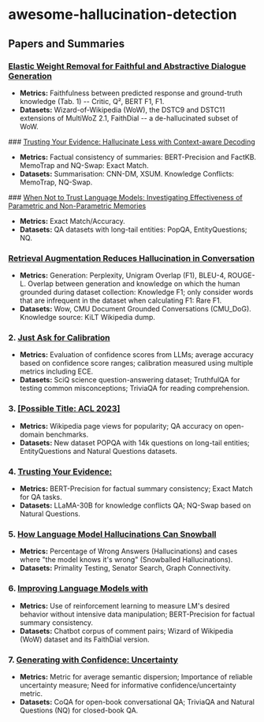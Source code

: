 # awesome-hallucination-detection

## Papers and Summaries

### [Elastic Weight Removal for Faithful and Abstractive Dialogue Generation](https://arxiv.org/abs/2303.17574)
- **Metrics:** Faithfulness between predicted response and ground-truth knowledge (Tab. 1) -- Critic, Q², BERT F1, F1.
- **Datasets:** Wizard-of-Wikipedia (WoW), the DSTC9 and DSTC11 extensions of MultiWoZ 2.1, FaithDial -- a de-hallucinated subset of WoW.

### [Trusting Your Evidence: Hallucinate Less with Context-aware Decoding](https://arxiv.org/abs/2305.14739)
- **Metrics:** Factual consistency of summaries: BERT-Precision and FactKB. MemoTrap and NQ-Swap: Exact Match.
- **Datasets:** Summarisation: CNN-DM, XSUM. Knowledge Conflicts: MemoTrap, NQ-Swap.

### [When Not to Trust Language Models: Investigating Effectiveness of Parametric and Non-Parametric Memories](https://arxiv.org/2212.10511)
- **Metrics:** Exact Match/Accuracy.
- **Datasets:** QA datasets with long-tail entities: PopQA, EntityQuestions; NQ.

### [Retrieval Augmentation Reduces Hallucination in Conversation](https://arxiv.org/2104.10511)
- **Metrics:** Generation: Perplexity, Unigram Overlap (F1), BLEU-4, ROUGE-L. Overlap between generation and knowledge on which the human grounded during dataset collection: Knowledge F1; only consider words that are infrequent in the dataset when calculating F1: Rare F1.
- **Datasets:** Wow, CMU Document Grounded Conversations (CMU_DoG). Knowledge source: KiLT Wikipedia dump.

### 2. [Just Ask for Calibration](https://arxiv.org/abs/2305.14975)
- **Metrics:** Evaluation of confidence scores from LLMs; average accuracy based on confidence score ranges; calibration measured using multiple metrics including ECE.
- **Datasets:** SciQ science question-answering dataset; TruthfulQA for testing common misconceptions; TriviaQA for reading comprehension.

### 3. [[Possible Title: ACL 2023]](https://arxiv.org/abs/2212.10511)
- **Metrics:** Wikipedia page views for popularity; QA accuracy on open-domain benchmarks.
- **Datasets:** New dataset POPQA with 14k questions on long-tail entities; EntityQuestions and Natural Questions datasets.

### 4. [Trusting Your Evidence:](https://arxiv.org/abs/2305.14739)
- **Metrics:** BERT-Precision for factual summary consistency; Exact Match for QA tasks.
- **Datasets:** LLaMA-30B for knowledge conflicts QA; NQ-Swap based on Natural Questions.

### 5. [How Language Model Hallucinations Can Snowball](https://arxiv.org/abs/2305.13534)
- **Metrics:** Percentage of Wrong Answers (Hallucinations) and cases where "the model knows it's wrong" (Snowballed Hallucinations).
- **Datasets:** Primality Testing, Senator Search, Graph Connectivity.

### 6. [Improving Language Models with](https://arxiv.org/abs/2305.14718)
- **Metrics:** Use of reinforcement learning to measure LM's desired behavior without intensive data manipulation; BERT-Precision for factual summary consistency.
- **Datasets:** Chatbot corpus of comment pairs; Wizard of Wikipedia (WoW) dataset and its FaithDial version.

### 7. [Generating with Confidence: Uncertainty](https://arxiv.org/abs/2305.19187)
- **Metrics:** Metric for average semantic dispersion; Importance of reliable uncertainty measure; Need for informative confidence/uncertainty metric.
- **Datasets:** CoQA for open-book conversational QA; TriviaQA and Natural Questions (NQ) for closed-book QA.

